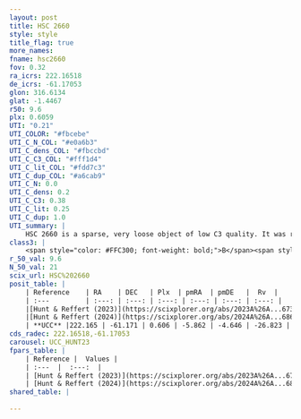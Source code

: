 ```yaml
---
layout: post
title: HSC 2660
style: style
title_flag: true
more_names: 
fname: hsc2660
fov: 0.32
ra_icrs: 222.16518
de_icrs: -61.17053
glon: 316.6134
glat: -1.4467
r50: 9.6
plx: 0.6059
UTI: "0.21"
UTI_COLOR: "#fbcebe"
UTI_C_N_COL: "#e0a6b3"
UTI_C_dens_COL: "#fbccbd"
UTI_C_C3_COL: "#fff1d4"
UTI_C_lit_COL: "#fdd7c3"
UTI_C_dup_COL: "#a6cab9"
UTI_C_N: 0.0
UTI_C_dens: 0.2
UTI_C_C3: 0.38
UTI_C_lit: 0.25
UTI_C_dup: 1.0
UTI_summary: |
    HSC 2660 is a sparse, very loose object of low C3 quality. It was recently reported in the literature.<br><br><span style="color: #99180f; font-weight: bold;">Warning: </span>contains less than 25 stars with <i>P>0.5</i> estimated.
class3: |
    <span style="color: #FFC300; font-weight: bold;">B</span><span style="color: red; font-weight: bold;">C</span>
r_50_val: 9.6
N_50_val: 21
scix_url: HSC%202660
posit_table: |
    | Reference    | RA    | DEC   | Plx  | pmRA  | pmDE   |  Rv  |
    | :---         | :---: | :---: | :---: | :---: | :---: | :---: |
    |[Hunt & Reffert (2023)](https://scixplorer.org/abs/2023A%26A...673A.114H) | 222.215 | -61.154 | 0.619 | -5.871 | -4.617 | -16.907 |
    |[Hunt & Reffert (2024)](https://scixplorer.org/abs/2024A%26A...686A..42H) | 222.215 | -61.154 | 0.619 | -5.871 | -4.617 | -16.907 |
    | **UCC** |222.165 | -61.171 | 0.606 | -5.862 | -4.646 | -26.823 | 
cds_radec: 222.16518,-61.17053
carousel: UCC_HUNT23
fpars_table: |
    | Reference |  Values |
    | :---  |  :---:  |
    | [Hunt & Reffert (2023)](https://scixplorer.org/abs/2023A%26A...673A.114H) | `AV50=2.412, diffAV50=1.488, MOD50=10.958, logAge50=8.194` |
    | [Hunt & Reffert (2024)](https://scixplorer.org/abs/2024A%26A...686A..42H) | `MassJ=193.336` |
shared_table: |
    
---
```

